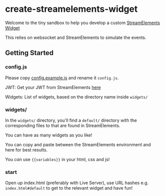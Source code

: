 # create-streamelements-widget

Welcome to the tiny sandbox to help you develop a custom [StreamElements Widget](https://github.com/StreamElements/widgets/blob/master/CustomCode.md)

This relies on websocket and StreamElements to simulate the events.

## Getting Started

### config.js

Please copy [config.example.js](config.example.js) and rename it `config.js`.

JWT: Get your JWT from StreamElements [here](https://docs.streamelements.com/docs/getting-started)

Widgets: List of widgets, based on the directory name inside `widgets/`

### widgets/

In the `widgets/` directory, you'll find a `default/` directory with the corresponding files to that are found in StreamElements.

You can have as many widgets as you like!

You can copy and paste between the StreamElements environment and here for best results.

You _can_ use `{{variables}}` in your html, css and js!

### start

Open up index.html (preferably with Live Server), use URL hashes e.g. `index.html#default` to get to the relevant widget and have fun!
